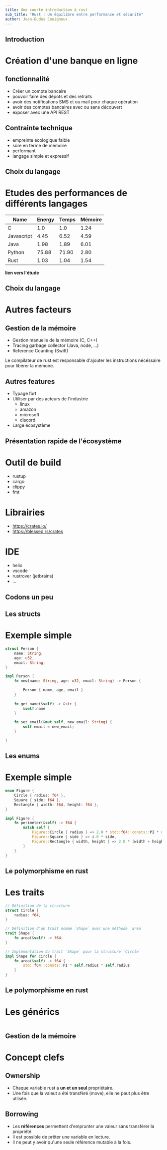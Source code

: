 ```yaml
---
title: Une courte introduction à rust
sub_title: "Rust : Un équilibre entre performance et sécurité"
author: Jean-Eudes Couignoux
---
```


Introduction
---

# Création d'une banque en ligne

## fonctionnalité

- Créer un compte bancaire
- pouvoir faire des dépots et des retraits
- avoir des notifications SMS et ou mail pour chaque opération
- avoir des comptes bancaires avec ou sans découvert
- exposer avec une API REST


## Contrainte technique

- empreinte écologique faible
- sûre en terme de mémoire
- performant
- langage simple et expressif

<!-- end_slide -->

Choix du langage
---

# Etudes des performances de différents langages

| Name | Energy| Temps | Mémoire |
| ------ | ------ | ----- | ------ |
| C | 1.0 | 1.0 | 1.24 |
| Javascript | 4.45 | 6.52 | 4.59 |
| Java | 1.98 | 1.89 | 6.01 |
| Python | 75.88 | 71.90 | 2.80 |
| Rust | 1.03 | 1.04 | 1.54 |

**lien vers l'étude** [](https://repositorio.inesctec.pt/server/api/core/bitstreams/d606d7dd-be10-4bc7-ada6-5c0c91fe1afb/content)

<!-- end_slide -->

Choix du langage
---

# Autres facteurs

## Gestion de la mémoire

- Gestion manuelle de la mémoire (C, C++)
- Tracing garbage collector (Java, node, ...)
- Reference Counting (Swift)

Le compilateur de rust est responsable d'ajouter les instructions nécéssaire pour libérer la mémoire.

## Autres features
* Typage fort
* Utiliser par des acteurs de l'industrie
  * linux
  * amazon
  * microsoft
  * discord
* Large écosystème

<!-- end_slide -->

Présentation rapide de l'écosystème
---

# Outil de build

- rustup
- cargo
- clippy
- fmt

# Librairies

- https://crates.io/
- https://blessed.rs/crates

# IDE
- helix
- vscode
- rustrover (jetbrains)
- ...

<!-- end_slide -->

Codons un peu
---


<!-- end_slide -->
Les structs
---

# Exemple simple

```rust {1-4|6-22|all} +line_numbers
struct Person {
    name: String,
    age: u32,
    email: String,
}

impl Person {
    fn new(name: String, age: u32, email: String) -> Person {

        Person { name, age, email }
    }
    
    fn get_name(&self) -> &str {
        &self.name
    }

    fn set_email(&mut self, new_email: String) {
        self.email = new_email;
    }

}

```

<!-- end_slide -->

Les enums
---

# Exemple simple

```rust {1-4|6-16|all} +line_numbers
enum Figure {
    Circle { radius: f64 },
    Square { side: f64 },
    Rectangle { width: f64, height: f64 },
}

impl Figure {
    fn perimeter(&self) -> f64 {
        match self {
            Figure::Circle { radius } => 2.0 * std::f64::consts::PI * radius,
            Figure::Square { side } => 4.0 * side,
            Figure::Rectangle { width, height } => 2.0 * (width + height),
        }
    }
}
```

<!-- end_slide -->
Le polymorphisme en rust
---

# Les traits
``` rust
// Définition de la structure
struct Circle {
    radius: f64,
}

// Définition d'un trait nommé `Shape` avec une méthode `area`
trait Shape {
    fn area(&self) -> f64;
}

// Implémentation du trait `Shape` pour la structure `Circle`
impl Shape for Circle {
    fn area(&self) -> f64 {
        std::f64::consts::PI * self.radius * self.radius
    }
}
```
<!-- end_slide -->
Le polymorphisme en rust
---

# Les générics

``` rust

```
<!-- end_slide -->

Gestion de la mémoire
---

# Concept clefs

## Ownership

- Chaque variable rust a **un et un seul** propriétaire.
- Une fois que la valeut a été transféré (move), elle ne peut plus être utlisée.

## Borrowing

- Les **références** permettent d'emprunter une valeur sans transférer la propriété
- Il est possible de prêter une variable en lecture.
- Il ne peut y avoir qu'une seule référence mutable à la fois.
<!-- end_slide -->

